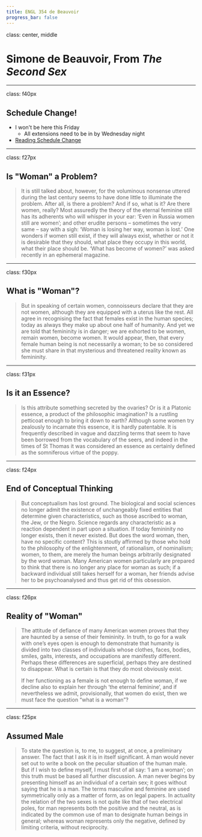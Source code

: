 ```yaml
---
title: ENGL 354 de Beauvoir
progress_bar: false
---
```

class: center, middle

# Simone de Beauvoir, From *The Second Sex*
---
class: f40px
## Schedule Change!

* I won't be here this Friday
  - All extensions need to be in by Wednesday night
* [Reading Schedule Change](https://andrew.pilsch.com/courses/engl354fall2017/schedule.html)
---
class: f27px
## Is "Woman" a Problem?

> It is still talked about, however, for the voluminous nonsense uttered during the last century seems to have done little to illuminate the problem. After all, is there a problem? And if so, what is it? Are there women, really? Most assuredly the theory of the eternal feminine still has its adherents who will whisper in your ear: ‘Even in Russia women still are women’; and other erudite persons – sometimes the very same – say with a sigh: ‘Woman is losing her way, woman is lost.’ One wonders if women still exist, if they will always exist, whether or not it is desirable that they should, what place they occupy in this world, what their place should be. ‘What has become of women?’ was asked recently in an ephemeral magazine.
---
class: f30px
## What is "Woman"?

> But in speaking of certain women, connoisseurs declare that they are not women, although they are equipped with a uterus like the rest. All agree in recognising the fact that females exist in the human species; today as always they make up about one half of humanity. And yet we are told that femininity is in danger; we are exhorted to be women, remain women, become women. It would appear, then, that every female human being is not necessarily a woman; to be so considered she must share in that mysterious and threatened reality known as femininity.
---
class: f31px
## Is it an Essence?

> Is this attribute something secreted by the ovaries? Or is it a Platonic essence, a product of the philosophic imagination? Is a rustling petticoat enough to bring it down to earth? Although some women try zealously to incarnate this essence, it is hardly patentable. It is frequently described in vague and dazzling terms that seem to have been borrowed from the vocabulary of the seers, and indeed in the times of St Thomas it was considered an essence as certainly defined as the somniferous virtue of the poppy.
---
class: f24px
## End of Conceptual Thinking

> But conceptualism has lost ground. The biological and social sciences no longer admit the existence of unchangeably fixed entities that determine given characteristics, such as those ascribed to woman, the Jew, or the Negro. Science regards any characteristic as a reaction dependent in part upon a situation. If today femininity no longer exists, then it never existed. But does the word woman, then, have no specific content? This is stoutly affirmed by those who hold to the philosophy of the enlightenment, of rationalism, of nominalism; women, to them, are merely the human beings arbitrarily designated by the word woman. Many American women particularly are prepared to think that there is no longer any place for woman as such; if a backward individual still takes herself for a woman, her friends advise her to be psychoanalysed and thus get rid of this obsession.
---
class: f26px
## Reality of "Woman"

> The attitude of defiance of many American women proves that they are haunted by a sense of their femininity. In truth, to go for a walk with one’s eyes open is enough to demonstrate that humanity is divided into two classes of individuals whose clothes, faces, bodies, smiles, gaits, interests, and occupations are manifestly different. Perhaps these differences are superficial, perhaps they are destined to disappear. What is certain is that they do most obviously exist.
>
> If her functioning as a female is not enough to define woman, if we decline also to explain her through ‘the eternal feminine’, and if nevertheless we admit, provisionally, that women do exist, then we must face the question “what is a woman”?
---
class: f25px
## Assumed Male

> To state the question is, to me, to suggest, at once, a preliminary answer. The fact that I ask it is in itself significant. A man would never set out to write a book on the peculiar situation of the human male. But if I wish to define myself, I must first of all say: ‘I am a woman’; on this truth must be based all further discussion. A man never begins by presenting himself as an individual of a certain sex; it goes without saying that he is a man. The terms masculine and feminine are used symmetrically only as a matter of form, as on legal papers. In actuality the relation of the two sexes is not quite like that of two electrical poles, for man represents both the positive and the neutral, as is indicated by the common use of man to designate human beings in general; whereas woman represents only the negative, defined by limiting criteria, without reciprocity.